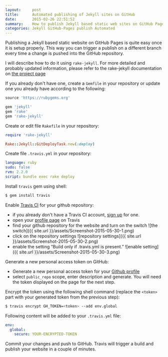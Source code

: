 ```yaml
---
layout:     post
title:      Automated publishing of Jekyll sites on GitHub
date:       2015-02-26 22:51:52
summary:    How to publish Jekyll based static web sites on GitHub Pages automatically.
categories: Jekyll GitHub-Pages publish Automated
---
```


Publishing a Jekyll based static website on GitHub Pages is quite easy once it is setup properly. This way you can trigger a publish on a different branch every time a change is pushed into the GitHub repository.


I will describe how to do it using `rake-jekyll`. For more detailed and probably updated information, please refer to the rake-jekyll documentation on [the  project page](https://github.com/jirutka/rake-jekyll)


If you already don't have one, create a `Gemfile` in your repository or update one you already have according to the following:

```ruby
source 'https://rubygems.org'

gem 'jekyll'
gem 'rake'
gem 'rake-jekyll'
```

Create or edit file `Rakefile` in your repository:

```rb
require 'rake-jekyll'

Rake::Jekyll::GitDeployTask.new(:deploy)
```


Create file `.travis.yml` in your repository:

```yaml
language: ruby
sudo: false
rvm: 2.2.0
script: bundle exec rake deploy
```


Install `travis` gem using shell:

```bash
$ gem install travis
```

Enable [Travis CI](https://travis-ci.org) for your github repository:

 * if you already don't have a Travis CI account, [sign up](https://travis-ci.org/) for one.
 * open your [profile page](https://travis-ci.org/profile/) on Travis
 * find your github repository for the website and turn on the switch
 ![the switch]({{ site.url }}/assets/Screenshot-2015-05-30-1.png)
 * click on the repository settings
 ![repository settings]({{ site.url }}/assets/Screenshot-2015-05-30-2.png)
 * enable the setting “Build only if .travis.yml is present.”
 ![enable setting]({{ site.url }}/assets/Screenshot-2015-05-30-3.png)

Generate a new personal access token on GitHub:

* Generate a new personal access token for your [Github profile](https://github.com/settings/tokens/new)
* select `public_repo` scope, enter description and generate. You will need the token displayed on the page for the next step.

Encrypt the token using the following shell command (replace the `<token>` part with your generated token from the previous step):

```bash
$ travis encrypt GH_TOKEN=<token> --add env.global
```

Following content will be added to your `.travis.yml` file:

```yaml
env:
  global:
    secure: YOUR-ENCRYPTED-TOKEN
```

Commit your changes and push to GitHub. Travis will trigger a build and publish your website in a couple of minutes.
